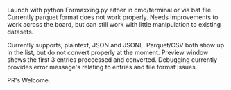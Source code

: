 Launch with python Formaxxing.py either in cmd/terminal or via bat file. Currently parquet format does not work properly. Needs improvements to work across the board, but can still work with little manipulation to existing datasets.

Currently supports, plaintext, JSON and JSONL. Parquet/CSV both show up in the list, but do not convert properly at the moment.
Preview window shows the first 3 entries proccessed and converted.
Debugging currently provides error message's relating to entries and file format issues.

PR's Welcome.
